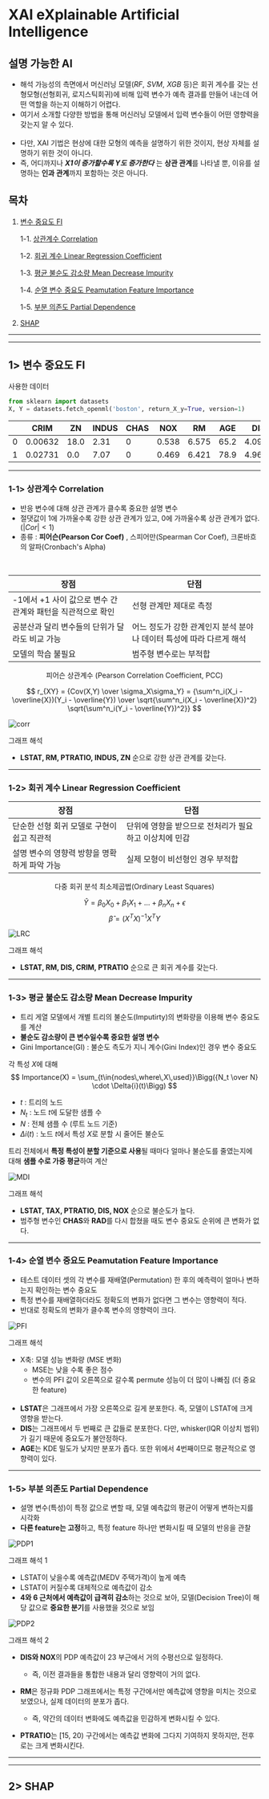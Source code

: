 # XAI eXplainable Artificial Intelligence
## 설명 가능한 AI

* 해석 가능성의 측면에서 머신러닝 모델($RF,\,\,SVM,\,\,XGB$ 등)은 회귀 계수를 갖는 선형모형(선형회귀, 로지스틱회귀)에 비해 입력 변수가 예측 결과를 만들어 내는데 어떤 역할을 하는지 이해하기 어렵다.
* 여기서 소개할 다양한 방법을 통해 머신러닝 모델에서 입력 변수들이 어떤 영향력을 갖는지 알 수 있다.
<br><br>
* 다만, XAI 기법은 현상에 대한 모형의 예측을 설명하기 위한 것이지, 현상 자체를 설명하기 위한 것이 아니다.
* 즉, 어디까지나 **_X1이 증가할수록 Y도 증가한다_** 는 **상관 관계**를 나타낼 뿐, 이유를 설명하는 **인과 관계**까지 포함하는 것은 아니다.

## 목차

1. [변수 중요도 FI](##-1>-변수-중요도-FI)

    1-1. [상관계수 Correlation](###-1-1>-상관계수-Correlation)

    1-2. [회귀 계수 Linear Regression Coefficient](###-1-2>-회귀-계수-Linear-Regression-Coefficient)

    1-3. [평균 불순도 감소량 Mean Decrease Impurity](###1-3>-평균-불순도-감소량-Mean-Decrease-Impurity)

    1-4. [순열 변수 중요도 Peamutation Feature Importance](###-1-4>-순열-변수-중요도-Peamutation-Feature-Importance)

    1-5. [부분 의존도 Partial Dependence](###-1-5>-부분-의존도-Partial-Dependence)

2. [SHAP](##2-SHAP)


---
---

## 1> 변수 중요도 FI

사용한 데이터
```python
from sklearn import datasets
X, Y = datasets.fetch_openml('boston', return_X_y=True, version=1)
```
||CRIM|ZN|INDUS|CHAS|NOX|RM|AGE|DIS|RAD|TAX|PTRATIO|B|LSTAT|MEDV|
|-|-|-|-|-|-|-|-|-|-|-|-|-|-|-|
|0|0.00632|18.0|2.31|0|0.538|6.575|65.2|4.0900|1|296.0|15.3|396.9|4.98|24.0|
|1|0.02731|0.0|7.07|0|0.469|6.421|78.9|4.9671|2|242.0|17.8|396.9|9.14|21.6|

---

### 1-1> 상관계수 Correlation

* 반응 변수에 대해 상관 관계가 클수록 중요한 설명 변수
* 절댓값이 1에 가까울수록 강한 상관 관계가 있고, 0에 가까울수록 상관 관계가 없다. ($\left\vert Cor \right\vert < 1$)
* 종류 : **피어슨(Pearson Cor Coef)** , 스피어만(Spearman Cor Coef), 크론바흐의 알파(Cronbach's Alpha)
<br>

|장점|단점|
|-|-|
|-1에서 +1 사이 값으로 변수 간 관계와 패턴을 직관적으로 확인&nbsp;&nbsp;|선형 관계만 제대로 측정|
|공분산과 달리 변수들의 단위가 달라도 비교 가능|어느 정도가 강한 관계인지 분석 분야나 데이터 특성에 따라 다르게 해석&nbsp;&nbsp;|
|모델의 학습 불필요|범주형 변수로는 부적합|

<center>피어슨 상관계수 (Pearson Correlation Coefficient, PCC)</center>

$$
r_{XY} = {Cov(X,Y) \over \sigma_X\sigma_Y} = {\sum^n_i(X_i - \overline{X})(Y_i - \overline{Y}) \over \sqrt{\sum^n_i(X_i - \overline{X})^2} \sqrt{\sum^n_i(Y_i - \overline{Y})^2}}
$$

![corr](./md_img/XAI_corr.png)

그래프 해석
* **LSTAT, RM, PTRATIO, INDUS, ZN** 순으로 강한 상관 관계를 갖는다.

---

### 1-2> 회귀 계수 Linear Regression Coefficient

|장점|단점|
|-|-|
|단순한 선형 회귀 모델로 구현이 쉽고 직관적|단위에 영향을 받으므로 전처리가 필요하고 이상치에 민감&nbsp;&nbsp;|
|설명 변수의 영향력 방향을 명확하게 파악 가능&nbsp;&nbsp;|실제 모형이 비선형인 경우 부적합|

<center>다중 회귀 분석 최소제곱법(Ordinary Least Squares)</center>

$$
\hat{Y} = \beta_0X_0 + \beta_1X_1 + ... + \beta_nX_n + \epsilon
$$
$$
\hat{\beta} = (X^TX)^{-1}X^TY
$$

![LRC](./md_img/XAI_LRC.png)

그래프 해석
* **LSTAT, RM, DIS, CRIM, PTRATIO** 순으로 큰 회귀 계수를 갖는다.

---

### 1-3> 평균 불순도 감소량 Mean Decrease Impurity

* 트리 게열 모델에서 개별 트리의 불순도(Imputirty)의 변화량을 이용해 변수 중요도를 계산
* **불순도 감소량이 큰 변수일수록 중요한 설명 변수**
* Gini Importance(GI) : 불순도 측도가 지니 계수(Gini Index)인 경우 변수 중요도

각 특성 $X$에 대해
$$
Importance(X) = \sum_{t\in{nodes\,where\,X\,used}}\Bigg({N_t \over N} \cdot \Delta{i}(t)\Bigg)
$$

* $t$ : 트리의 노드
* $N_t$ : 노드 $t$에 도달한 샘플 수
* $N$ : 전체 샘플 수 (루트 노드 기준)
* $\Delta{i}(t)$ : 노드 $t$에서 특성 $X$로 분할 시 줄어든 불순도

트리 전체에서 **특정 특성이 분할 기준으로 사용**될 때마다 얼마나 불순도를 줄였는지에 대해 **샘플 수로 가중 평균**하여 계산

![MDI](./md_img/XAI_MDI_1&2.png)

그래프 해석
* **LSTAT, TAX, PTRATIO, DIS, NOX** 순으로 불순도가 높다.
* 범주형 변수인 **CHAS**와 **RAD**를 다시 합쳤을 때도 변수 중요도 순위에 큰 변화가 없다.

---

### 1-4> 순열 변수 중요도 Peamutation Feature Importance

* 테스트 데이터 셋의 각 변수를 재배열(Permutation) 한 후의 예측력이 얼마나 변하는지 확인하는 변수 중요도
* 특정 변수를 재배열하더라도 정확도의 변화가 없다면 그 변수는 영향력이 적다.
* 반대로 정확도의 변화가 클수록 변수의 영향력이 크다.

![PFI](./md_img/XAI_PFI.png)

그래프 해석
* X축: 모델 성능 변화량 (MSE 변화)
    - MSE는 낮을 수록 좋은 점수
    - 변수의 PFI 값이 오른쪽으로 갈수록 permute 성능이 더 많이 나빠짐 (더 중요한 feature)
<br><br>
* **LSTAT**은 그래프에서 가장 오른쪽으로 길게 분포한다. 즉, 모델이 LSTAT에 크게 영향을 받는다.
* **DIS**는 그래프에서 두 번째로 큰 값들로 분포한다. 다만, whisker(IQR 이상치 범위)가 길기 때문에 중요도가 불안정하다.
* **AGE**는 KDE 밀도가 낮지만 분포가 좁다. 또한 위에서 4번째이므로 평균적으로 영향력이 있다.

---

### 1-5> 부분 의존도 Partial Dependence

* 설명 변수(특성)이 특정 값으로 변할 때, 모델 예측값의 평균이 어떻게 변하는지를 시각화
* **다른 feature는 고정**하고, 특정 feature 하나만 변화시킬 때 모델의 반응을 관찰

![PDP1](./md_img/XAI_PDP1.png)

그래프 해석 1
* LSTAT이 낮을수록 예측값(MEDV 주택가격)이 높게 예측
* LSTAT이 커질수록 대체적으로 예측값이 감소
* **4와 6 근처에서 예측값이 급격히 감소**하는 것으로 보아, 모델(Decision Tree)이 해당 값으로 **중요한 분기**를 사용했을 것으로 보임

![PDP2](./md_img/XAI_PDP2.png)

그래프 해석 2
* **DIS와 NOX**의 PDP 예측값이 23 부근에서 거의 수평선으로 일정하다.
    - 즉, 이전 결과들을 통합한 내용과 달리 영향력이 거의 없다.

* **RM**은 정규화 PDP 그래프에서는 특정 구간에서만 예측값에 영향을 미치는 것으로 보였으나, 실제 데이터의 분포가 좁다.
    - 즉, 약간의 데이터 변화에도 예측값을 민감하게 변화시킬 수 있다.

* **PTRATIO**는 [15, 20) 구간에서는 예측값 변화에 그다지 기여하지 못하지만, 전후로는 크게 변화시킨다.

---
---

## 2> SHAP
